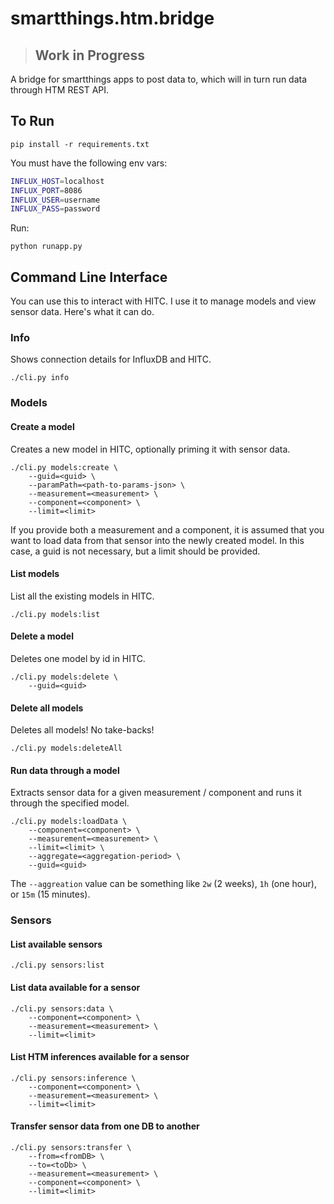 # smartthings.htm.bridge

> ## Work in Progress

A bridge for smartthings apps to post data to, which will in turn run data through HTM REST API.

## To Run

    pip install -r requirements.txt

You must have the following env vars:

```bash
INFLUX_HOST=localhost
INFLUX_PORT=8086
INFLUX_USER=username
INFLUX_PASS=password
```

Run:

    python runapp.py
    

## Command Line Interface

You can use this to interact with HITC. I use it to manage models and view sensor data. Here's what it can do.

### Info

Shows connection details for InfluxDB and HITC.

    ./cli.py info

### Models

#### Create a model

Creates a new model in HITC, optionally priming it with sensor data.

    ./cli.py models:create \
        --guid=<guid> \
        --paramPath=<path-to-params-json> \
        --measurement=<measurement> \
        --component=<component> \ 
        --limit=<limit>

If you provide both a measurement and a component, it is assumed that you want to load data from that sensor into the newly created model. In this case, a guid is not necessary, but a limit should be provided.

#### List models

List all the existing models in HITC.

    ./cli.py models:list

#### Delete a model

Deletes one model by id in HITC.

    ./cli.py models:delete \
        --guid=<guid>

#### Delete all models

Deletes all models! No take-backs!

    ./cli.py models:deleteAll

#### Run data through a model

Extracts sensor data for a given measurement / component and runs it through the specified model.

    ./cli.py models:loadData \
        --component=<component> \
        --measurement=<measurement> \
        --limit=<limit> \
        --aggregate=<aggregation-period> \
        --guid=<guid>

The `--aggreation` value can be something like `2w` (2 weeks), `1h` (one hour), or `15m` (15 minutes).

### Sensors

#### List available sensors

    ./cli.py sensors:list


#### List data available for a sensor

    ./cli.py sensors:data \
        --component=<component> \
        --measurement=<measurement> \
        --limit=<limit>

#### List HTM inferences available for a sensor

    ./cli.py sensors:inference \
        --component=<component> \
        --measurement=<measurement> \
        --limit=<limit>

#### Transfer sensor data from one DB to another

    ./cli.py sensors:transfer \
        --from=<fromDB> \
        --to=<toDb> \
        --measurement=<measurement> \
        --component=<component> \
        --limit=<limit>

